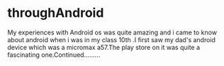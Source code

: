 # throughAndroid
My experiences with Android os
was quite amazing and i came to know
about android when i was in my class 10th 
.I first saw my dad's android device which
was a micromax a57.The play store on it was
quite a fascinating one.Continued.........
